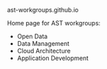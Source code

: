 ast-workgroups.github.io

Home page for AST workgroups:
 - Open Data
 - Data Management
 - Cloud Architecture
 - Application Development
